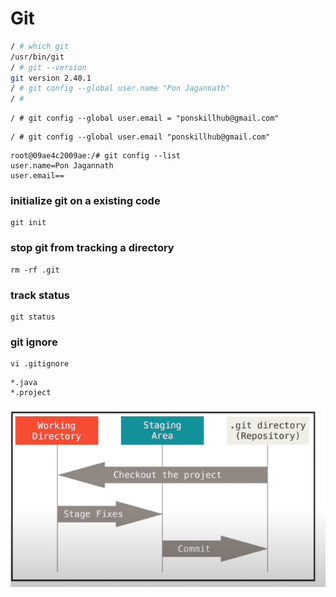 # Git

```sh
/ # which git
/usr/bin/git
/ # git --version
git version 2.40.1
/ # git config --global user.name "Pon Jagannath"
/ # 
```

```
/ # git config --global user.email = "ponskillhub@gmail.com"
```

```
/ # git config --global user.email "ponskillhub@gmail.com"
```

```
root@09ae4c2009ae:/# git config --list
user.name=Pon Jagannath
user.email==
```

### initialize git on a existing code

```
git init
```

### stop git from tracking a directory

```
rm -rf .git
```

### track status

```
git status
```

### git ignore

```
vi .gitignore
```

```
*.java
*.project
```

![Alt Text](gitStages.png)

